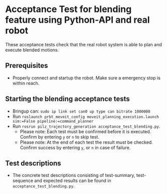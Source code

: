 <!--
Copyright (c) 2018 Pilz GmbH & Co. KG

This program is free software: you can redistribute it and/or modify
it under the terms of the GNU Lesser General Public License as published by
the Free Software Foundation, either version 3 of the License, or
(at your option) any later version.

This program is distributed in the hope that it will be useful,
but WITHOUT ANY WARRANTY; without even the implied warranty of
MERCHANTABILITY or FITNESS FOR A PARTICULAR PURPOSE.  See the
GNU Lesser General Public License for more details.

You should have received a copy of the GNU Lesser General Public License
along with this program.  If not, see <http://www.gnu.org/licenses/>.
-->

# Acceptance Test for blending feature using Python-API and real robot
These acceptance tests check that the real robot system is able to plan
and execute blended motions.

## Prerequisites
  - Properly connect and startup the robot. Make sure a emergency stop is within reach.

## Starting the blending acceptance tests
- Bringup can: `sudo ip link set can0 up type can bitrate 1000000`
- Run `roslaunch prbt_moveit_config moveit_planning_execution.launch sim:=False pipeline:=command_planner`
- Run `rosrun pilz_trajectory_generation acceptance_test_blending.py`.
  - Please note: Each test must be confirmed before it is executed.
Confirm by entering `y` or `n` to skip test.
  - Please note: At the end of each test the result must be checked.
Confirm success by entering `y`, or `n` in case of failure.


## Test descriptions
- The concrete test descriptions consisting of test-summary, test-sequence and
expected results can be found in `acceptance_test_blending.py`.


